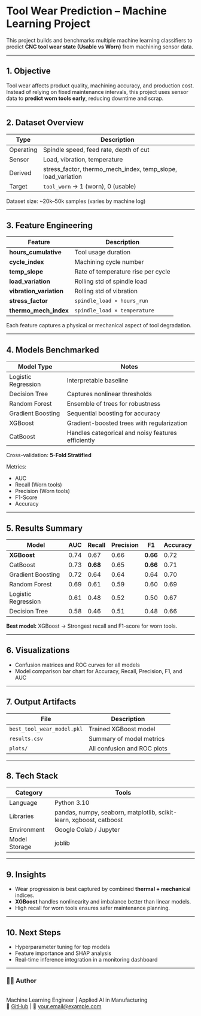 # Tool Wear Prediction – Machine Learning Project

This project builds and benchmarks multiple machine learning classifiers to predict **CNC tool wear state (Usable vs Worn)** from machining sensor data.

---

## 1. Objective

Tool wear affects product quality, machining accuracy, and production cost.  
Instead of relying on fixed maintenance intervals, this project uses sensor data to **predict worn tools early**, reducing downtime and scrap.

---

## 2. Dataset Overview

| Type | Description |
|------|--------------|
| Operating | Spindle speed, feed rate, depth of cut |
| Sensor | Load, vibration, temperature |
| Derived | stress_factor, thermo_mech_index, temp_slope, load_variation |
| Target | `tool_worn` → 1 (worn), 0 (usable) |

Dataset size: ~20k–50k samples (varies by machine log)

---

## 3. Feature Engineering

| Feature | Description |
|----------|-------------|
| **hours_cumulative** | Tool usage duration |
| **cycle_index** | Machining cycle number |
| **temp_slope** | Rate of temperature rise per cycle |
| **load_variation** | Rolling std of spindle load |
| **vibration_variation** | Rolling std of vibration |
| **stress_factor** | `spindle_load × hours_run` |
| **thermo_mech_index** | `spindle_load × temperature` |

Each feature captures a physical or mechanical aspect of tool degradation.

---

## 4. Models Benchmarked

| Model Type | Notes |
|-------------|-------|
| Logistic Regression | Interpretable baseline |
| Decision Tree | Captures nonlinear thresholds |
| Random Forest | Ensemble of trees for robustness |
| Gradient Boosting | Sequential boosting for accuracy |
| XGBoost | Gradient-boosted trees with regularization |
| CatBoost | Handles categorical and noisy features efficiently |

Cross-validation: **5-Fold Stratified**

Metrics:
- AUC  
- Recall (Worn tools)  
- Precision (Worn tools)  
- F1-Score  
- Accuracy

---

## 5. Results Summary

| Model | AUC | Recall | Precision | F1 | Accuracy |
|--------|------|---------|------------|----|-----------|
| **XGBoost** | 0.74 | 0.67 | 0.66 | **0.66** | 0.72 |
| CatBoost | 0.73 | **0.68** | 0.65 | **0.66** | 0.71 |
| Gradient Boosting | 0.72 | 0.64 | 0.64 | 0.64 | 0.70 |
| Random Forest | 0.69 | 0.61 | 0.59 | 0.60 | 0.69 |
| Logistic Regression | 0.61 | 0.48 | 0.52 | 0.50 | 0.67 |
| Decision Tree | 0.58 | 0.46 | 0.51 | 0.48 | 0.66 |

**Best model:** XGBoost → Strongest recall and F1-score for worn tools.

---

## 6. Visualizations

- Confusion matrices and ROC curves for all models  
- Model comparison bar chart for Accuracy, Recall, Precision, F1, and AUC  

---

## 7. Output Artifacts

| File | Description |
|------|--------------|
| `best_tool_wear_model.pkl` | Trained XGBoost model |
| `results.csv` | Summary of model metrics |
| `plots/` | All confusion and ROC plots |

---

## 8. Tech Stack

| Category | Tools |
|-----------|--------|
| Language | Python 3.10 |
| Libraries | pandas, numpy, seaborn, matplotlib, scikit-learn, xgboost, catboost |
| Environment | Google Colab / Jupyter |
| Model Storage | joblib |

---

## 9. Insights

- Wear progression is best captured by combined **thermal + mechanical** indices.  
- **XGBoost** handles nonlinearity and imbalance better than linear models.  
- High recall for worn tools ensures safer maintenance planning.

---

## 10. Next Steps

- Hyperparameter tuning for top models  
- Feature importance and SHAP analysis  
- Real-time inference integration in a monitoring dashboard  

---

### 🧑‍💻 Author
**<Your Name>**  
Machine Learning Engineer | Applied AI in Manufacturing  
🔗 [GitHub](https://github.com/<your-username>) | 📧 <your.email@example.com>
